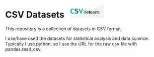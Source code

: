 <H1>CSV Datasets <img src="CSV_datasets_logo.png" width="120"></H1>
This repository is a collection of datasets in CSV format.

I use/have used the datasets for statistical analysis and data science.
Typically I use python, so I use the URL for the raw csv file with pandas.read_csv.


